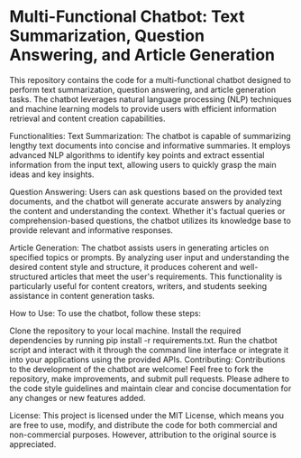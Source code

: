 # Multi-Functional Chatbot: Text Summarization, Question Answering, and Article Generation
This repository contains the code for a multi-functional chatbot designed to perform text summarization, question answering, and article generation tasks. The chatbot leverages natural language processing (NLP) techniques and machine learning models to provide users with efficient information retrieval and content creation capabilities.

Functionalities:
Text Summarization:
The chatbot is capable of summarizing lengthy text documents into concise and informative summaries. It employs advanced NLP algorithms to identify key points and extract essential information from the input text, allowing users to quickly grasp the main ideas and key insights.

Question Answering:
Users can ask questions based on the provided text documents, and the chatbot will generate accurate answers by analyzing the content and understanding the context. Whether it's factual queries or comprehension-based questions, the chatbot utilizes its knowledge base to provide relevant and informative responses.

Article Generation:
The chatbot assists users in generating articles on specified topics or prompts. By analyzing user input and understanding the desired content style and structure, it produces coherent and well-structured articles that meet the user's requirements. This functionality is particularly useful for content creators, writers, and students seeking assistance in content generation tasks.

How to Use:
To use the chatbot, follow these steps:

Clone the repository to your local machine.
Install the required dependencies by running pip install -r requirements.txt.
Run the chatbot script and interact with it through the command line interface or integrate it into your applications using the provided APIs.
Contributing:
Contributions to the development of the chatbot are welcome! Feel free to fork the repository, make improvements, and submit pull requests. Please adhere to the code style guidelines and maintain clear and concise documentation for any changes or new features added.

License:
This project is licensed under the MIT License, which means you are free to use, modify, and distribute the code for both commercial and non-commercial purposes. However, attribution to the original source is appreciated.

